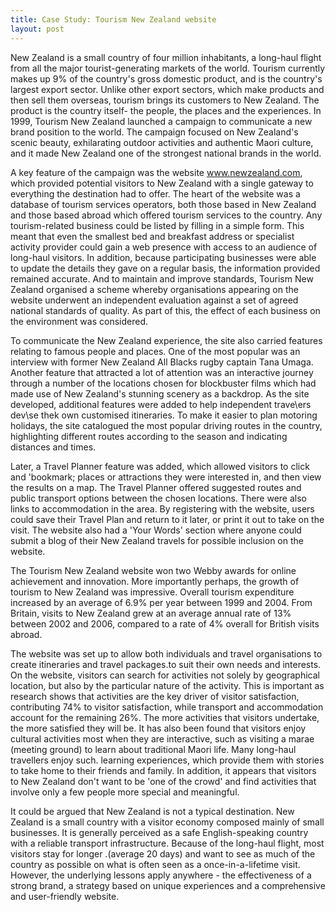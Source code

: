 ```yaml
---
title: Case Study: Tourism New Zealand website
layout: post
---
```


New Zealand is a small country of four million inhabitants, a long-haul flight from all the major tourist-generating markets of the world. Tourism currently makes up 9% of the country's gross domestic product, and is the country's largest export sector. Unlike other export sectors, which make products and then sell them overseas, tourism brings its customers to New Zealand. The product is the country itself- the people, the places and the experiences. In 1999, Tourism New Zealand launched a campaign to communicate a new brand position to the world. The campaign focused on New Zealand's scenic beauty, exhilarating outdoor activities and authentic Maori culture, and it made New Zealand one of the strongest national brands in the world. 

A key feature of the campaign was the website www.newzealand.com, which provided potential visitors to New Zealand with a single gateway to everything the destination had to offer. The heart of the website was a database of tourism services operators, both those based in New Zealand and those based abroad which offered tourism services to the country. Any tourism-related business could be listed by filling in a simple form. This meant that even the smallest bed and breakfast address or specialist activity provider could gain a web presence with access to an audience of long-haul visitors. In addition, because participating businesses were able to update the details they gave on a regular basis, the information provided remained accurate. And to maintain and improve standards, Tourism New Zealand organised a scheme whereby organisations appearing on the website underwent an independent evaluation against a set of agreed national standards of quality. As part of this, the effect of each business on the environment was considered. 

To communicate the New Zealand experience, the site also carried features relating to famous people and places. One of the most popular was an interview with former New Zealand All Blacks rugby captain Tana Umaga. Another feature that attracted a lot of attention was an interactive journey through a number of the locations chosen for blockbuster films which had made use of New Zealand's stunning scenery as a backdrop. As the site developed, additional features were added to help independent trave\\ers dev\se thek own customised itineraries. To make it easier to plan motoring holidays, the site catalogued the most popular driving routes in the country, highlighting different routes according to the season and indicating distances and times. 

Later, a Travel Planner feature was added, which allowed visitors to click and 'bookmark; places or attractions they were interested in, and then view the results on a map. The Travel Planner offered suggested routes and public transport options between the chosen locations. There were also links to accommodation in the area. By registering with the website, users could save their Travel Plan and return to it later, or print it out to take on the visit. The website also had a 'Your Words' section where anyone could submit a blog of their New Zealand travels for possible inclusion on the website. 

The Tourism New Zealand website won two Webby awards for online achievement and innovation. More importantly perhaps, the growth of tourism to New Zealand was impressive. Overall tourism expenditure increased by an average of 6.9% per year between 1999 and 2004. From Britain, visits to New Zealand grew at an average annual rate of 13% between 2002 and 2006, compared to a rate of 4% overall for British visits abroad. 

The website was set up to allow both individuals and travel organisations to create itineraries and travel packages.to suit their own needs and interests. On the website, visitors can search for activities not solely by geographical location, but also by the particular nature of the activity. This is important as research shows that activities are the key driver of visitor satisfaction, contributing 74% to visitor satisfaction, while transport and accommodation account for the remaining 26%. The more activities that visitors undertake, the more satisfied they will be. It has also been found that visitors enjoy cultural activities most when they are interactive, such as visiting a marae (meeting ground) to learn about traditional Maori life. Many long-haul travellers enjoy such. learning experiences, which provide them with stories to take home to their friends and family. In addition, it appears that visitors to New Zealand don't want to be 'one of the crowd' and find activities that involve only a few people more special and meaningful.

It could be argued that New Zealand is not a typical destination. New Zealand is a small country with a visitor economy composed mainly of small businesses. It is generally perceived as a safe English-speaking country with a reliable transport infrastructure. Because of the long-haul flight, most visitors stay for longer .(average 20 days) and want to see as much of the country as possible on what is often seen as a once-in-a-lifetime visit. However, the underlying lessons apply anywhere - the effectiveness of a strong brand, a strategy based on unique experiences and a comprehensive and user-friendly website.

